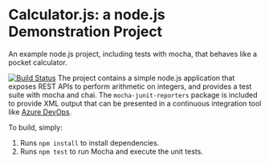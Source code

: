 Calculator.js: a node.js Demonstration Project
==============================================
An example node.js project, including tests with mocha, that behaves like
a pocket calculator.

[![Build Status](https://dev.azure.com/itw06132022/Configuring%20Agent%20Pools%20and%20Understanding%20Pipeline%20Styles/_apis/build/status/phantom665.calculator?branchName=master)](https://dev.azure.com/itw06132022/Configuring%20Agent%20Pools%20and%20Understanding%20Pipeline%20Styles/_build/latest?definitionId=4&branchName=master)
The project contains a simple node.js application that exposes REST APIs
to perform arithmetic on integers, and provides a test suite with mocha
and chai.  The `mocha-junit-reporters` package is included to provide XML
output that can be presented in a continuous integration tool like
[Azure DevOps](https://azure.com/devops).

To build, simply:

1. Runs `npm install` to install dependencies.
2. Runs `npm test` to run Mocha and execute the unit tests.

